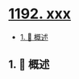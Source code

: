 # [1192. xxx](https://github.com/Tdahuyou/TNotes.leetcode/tree/main/notes/1192.%20xxx)

<!-- region:toc -->

- [1. 📝 概述](#1--概述)

<!-- endregion:toc -->

## 1. 📝 概述
